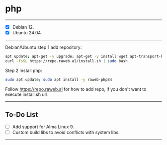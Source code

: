 # php

---

- [X] Debian 12.
- [X] Ubuntu 24.04.

---

Debian/Ubuntu step 1 add repository:
```bash
apt update; apt-get -y upgrade; apt-get -y install wget apt-transport-https ca-certificates gnupg2 sudo
curl -fsSL https://repo.raweb.al/install.sh | sudo bash
```

Step 2 install php:
```bash
sudo apt update; sudo apt install -y raweb-php84
```

Follow https://repo.raweb.al for how to add repo, if you don't want to execute install.sh url.

---

## To-Do List

- [ ] Add support for Alma Linux 9.
- [ ] Custom build libs to avoid conflicts with system libs.

---